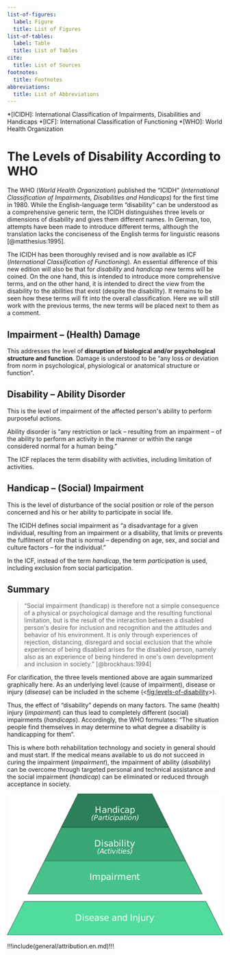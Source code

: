 ```yaml
---
list-of-figures:
  label: Figure
  title: List of Figures
list-of-tables:
  label: Table
  title: List of Tables
cite:
  title: List of Sources
footnotes:
  title: Footnotes
abbreviations:
  title: List of Abbreviations
---
```


<!-- prettier-ignore -->
*[ICIDH]: International Classification of Impairments, Disabilities and Handicaps
*[ICF]: International Classification of Functioning
*[WHO]: World Health Organization

# The Levels of Disability According to WHO

The WHO (_World Health Organization_) published the “ICIDH” (_International Classification of Impairments, Disabilities and Handicaps_) for the first time in $1980$.
While the English-language term “disability” can be understood as a comprehensive generic term, the ICIDH distinguishes three levels or dimensions of disability and gives them different names.
In German, too, attempts have been made to introduce different terms, although the translation lacks the conciseness of the English terms for linguistic reasons [@matthesius:1995].

The ICIDH has been thoroughly revised and is now available as ICF (_International Classification of Functioning_).
An essential difference of this new edition will also be that for _disability_ and _handicap_ new terms will be coined.
On the one hand, this is intended to introduce more comprehensive terms, and on the other hand, it is intended to direct the view from the disability to the abilities that exist (despite the disability).
It remains to be seen how these terms will fit into the overall classification.
Here we will still work with the previous terms, the new terms will be placed next to them as a comment.

## Impairment – (Health) Damage

This addresses the level of **disruption of biological and/or psychological structure and function**.
Damage is understood to be “any loss or deviation from norm in psychological, physiological or anatomical structure or function”.

## Disability – Ability Disorder

This is the level of impairment of the affected person's ability to perform purposeful actions.

Ability disorder is “any restriction or lack – resulting from an impairment – of the ability to perform an activity in the manner or within the range considered normal for a human being.”

The ICF replaces the term disability with activities, including limitation of activities.

## Handicap – (Social) Impairment

This is the level of disturbance of the social position or role of the person concerned and his or her ability to participate in social life.

The ICIDH defines social impairment as “a disadvantage for a given individual, resulting from an impairment or a disability, that limits or prevents the fulfilment of role that is normal – depending on age, sex, and social and culture factors – for the individual.”

In the ICF, instead of the term _handicap_, the term _participation_ is used, including exclusion from social participation.

## Summary

> “Social impairment (handicap) is therefore not a simple consequence of a physical or psychological damage and the resulting functional limitation, but is the result of the interaction between a disabled person's desire for inclusion and recognition and the attitudes and behavior of his environment.
> It is only through experiences of rejection, distancing, disregard and social exclusion that the whole experience of being disabled arises for the disabled person, namely also as an experience of being hindered in one's own development and inclusion in society.” [@brockhaus:1994]

For clarification, the three levels mentioned above are again summarized graphically here.
As an underlying level (cause of impairment), disease or injury (_disease_) can be included in the scheme (<<fig:levels-of-disability>>).

Thus, the effect of “disability” depends on many factors.
The same (health) injury (_impairment_) can thus lead to completely different (social) impairments (_handicaps_).
Accordingly, the WHO formulates: “The situation people find themselves in may determine to what degree a disability is handicapping for them”.

This is where both rehabilitation technology and society in general should and must start.
If the medical means available to us do not succeed in curing the impairment (_impairment_), the impairment of ability (_disability_) can be overcome through targeted personal and technical assistance and the social impairment (_handicap_) can be eliminated or reduced through acceptance in society.

![The levels of disability and the underlying cause.](./pics/02/ebenen-der-behinderung-und-ursachen.svg "levels-of-disability#The levels of disability and the underlying cause. [@zagler:2008].")

!!!include(general/attribution.en.md)!!!
